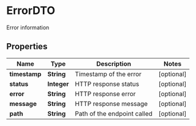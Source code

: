 

# ErrorDTO

Error information

## Properties

| Name | Type | Description | Notes |
|------------ | ------------- | ------------- | -------------|
|**timestamp** | **String** | Timestamp of the error |  [optional] |
|**status** | **Integer** | HTTP response status |  [optional] |
|**error** | **String** | HTTP response error |  [optional] |
|**message** | **String** | HTTP response message |  [optional] |
|**path** | **String** | Path of the endpoint called |  [optional] |



